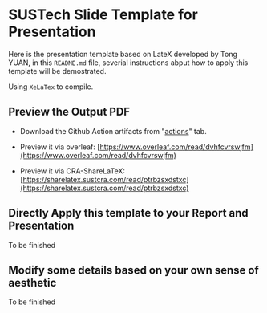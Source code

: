 # SUSTech Slide Template for Presentation

Here is the presentation template based on LateX developed by Tong YUAN, in this `README.md` file, severial instructions abput how to apply this template will be demostrated.

Using `XeLaTex` to compile.

## Preview the Output PDF

- Download the Github Action artifacts from "[actions](https://github.com/Tonanguyxiro/SUSTech-Slide-Template-LateX-EN/actions)" tab.

- Preview it via overleaf: [https://www.overleaf.com/read/dvhfcvrswjfm](https://www.overleaf.com/read/dvhfcvrswjfm)
- Preview it via CRA-ShareLaTeX: [https://sharelatex.sustcra.com/read/ptrbzsxdstxc](https://sharelatex.sustcra.com/read/ptrbzsxdstxc)

## Directly Apply this template to your Report and Presentation

To be finished

## Modify some details based on your own sense of aesthetic

To be finished
